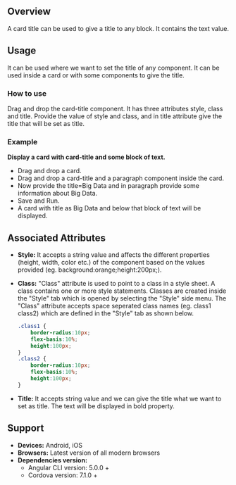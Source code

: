 ## Overview
A card title can be used to give a title to any block. It contains the text value.
## Usage
It can be used where we want to set the title of any component. It can be used inside a card or with some components to give the title.
### How to use
Drag and drop the card-title component. It has three attributes style, class and title. Provide the value of style and class, and in title attribute give the title that will be set as title.
### Example
**Display a card with card-title and some block of text.** 
- Drag and drop a card.
- Drag and drop a card-title and a paragraph component inside the card.
- Now provide the title=Big Data and in paragraph provide some information about Big Data.
- Save and Run.
- A card with title as Big Data and below that block of text will be displayed.
## Associated Attributes
- **Style:** It accepts a string value and affects the different properties (height, width, color etc.) of the component based on the values provided (eg. background:orange;height:200px;).

- **Class:** "Class" attribute is used to point to a class in a style sheet. A class contains one or more style statements. Classes are created inside the "Style" tab which is opened by selecting the "Style" side menu. The "Class" attribute accepts space seperated class names (eg. class1 class2) which are defined in the "Style" tab as shown below.
    ```css
    .class1 {
        border-radius:10px;
        flex-basis:10%;
        height:100px;
    }
    .class2 {
        border-radius:10px;
        flex-basis:10%;
        height:100px;
    }
    
    ```
- **Title:** It accepts string value and we can give the title what we want to set as title. The text will be displayed in bold property. 
## Support
- **Devices:** Android, iOS
- **Browsers:**  Latest version of all modern browsers
- **Dependencies version:** 
    - Angular CLI version: 5.0.0 + 
    - Cordova version: 7.1.0 + 

